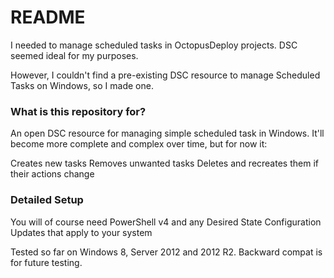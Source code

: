 # README #

I needed to manage scheduled tasks in OctopusDeploy projects. DSC seemed ideal for my purposes.

However, I couldn't find a pre-existing DSC resource to manage Scheduled Tasks on Windows, so I made one. 

### What is this repository for? ###

An open DSC resource for managing simple scheduled task in Windows. It'll become more complete and complex over time, but for now it:

Creates new tasks
Removes unwanted tasks
Deletes and recreates them if their actions change

### Detailed Setup ###

You will of course need PowerShell v4 and any Desired State Configuration Updates that apply to your system

Tested so far on Windows 8, Server 2012 and 2012 R2. Backward compat is for future testing.

